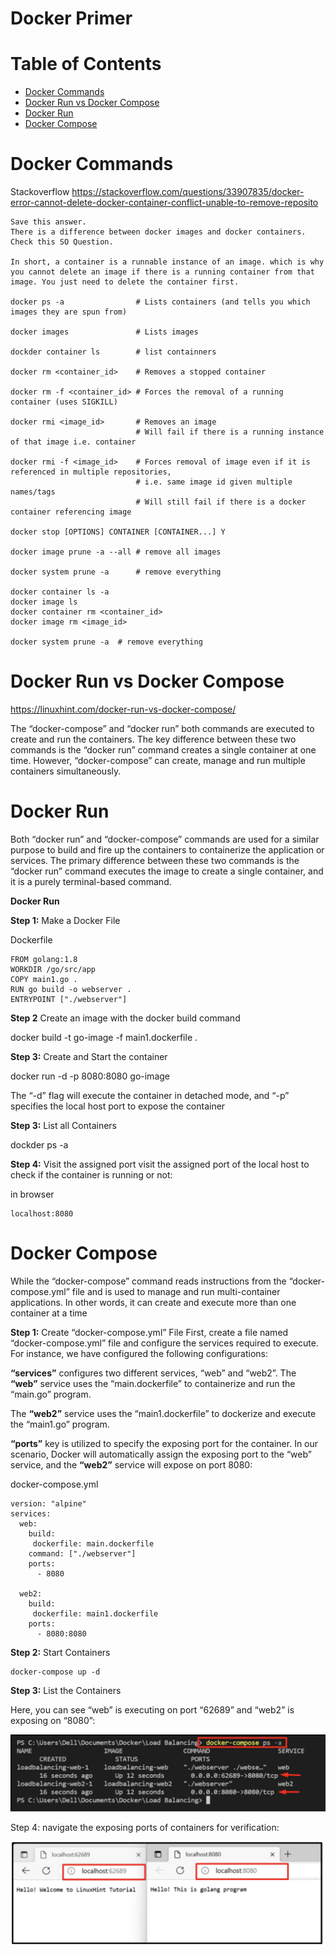 # Docker Primer <!-- omit from toc -->



# Table of Contents  <!-- omit from toc -->
- [Docker Commands](#docker-commands)
- [Docker Run vs Docker Compose](#docker-run-vs-docker-compose)
- [Docker Run](#docker-run)
- [Docker Compose](#docker-compose)



# Docker Commands 


Stackoverflow 
https://stackoverflow.com/questions/33907835/docker-error-cannot-delete-docker-container-conflict-unable-to-remove-reposito
```
Save this answer.
There is a difference between docker images and docker containers. Check this SO Question.

In short, a container is a runnable instance of an image. which is why you cannot delete an image if there is a running container from that image. You just need to delete the container first.

docker ps -a                # Lists containers (and tells you which images they are spun from)

docker images               # Lists images 

dockder container ls        # list containners

docker rm <container_id>    # Removes a stopped container

docker rm -f <container_id> # Forces the removal of a running container (uses SIGKILL)

docker rmi <image_id>       # Removes an image 
                            # Will fail if there is a running instance of that image i.e. container

docker rmi -f <image_id>    # Forces removal of image even if it is referenced in multiple repositories, 
                            # i.e. same image id given multiple names/tags 
                            # Will still fail if there is a docker container referencing image

docker stop [OPTIONS] CONTAINER [CONTAINER...] Y

docker image prune -a --all # remove all images

docker system prune -a      # remove everything

docker container ls -a
docker image ls
docker container rm <container_id>
docker image rm <image_id>

docker system prune -a  # remove everything
```

# Docker Run vs Docker Compose 
https://linuxhint.com/docker-run-vs-docker-compose/

The “docker-compose” and “docker run” both commands are executed to create and run the containers. The key difference between these two commands is the “docker run” command creates a single container at one time. However, “docker-compose” can create, manage and run multiple containers simultaneously. 

# Docker Run

Both “docker run” and “docker-compose” commands are used for a similar purpose to build and fire up the containers to containerize the application or services. The primary difference between these two commands is the “docker run” command executes the image to create a single container, and it is a purely terminal-based command. 

**Docker Run**

**Step 1:** Make a Docker File

Dockerfile
```
FROM golang:1.8
WORKDIR /go/src/app
COPY main1.go .
RUN go build -o webserver .
ENTRYPOINT ["./webserver"]
```

**Step 2** Create an image with the docker build command

docker build -t go-image -f main1.dockerfile .

**Step 3:** Create and Start the container

docker run -d -p 8080:8080 go-image

The “-d” flag will execute the container in detached mode, and “-p” specifies the local host port to expose the container

**Step 3:** List all Containers

dockder ps -a

**Step 4:**  Visit the assigned port
visit the assigned port of the local host to check if the container is running or not:

in browser
```
localhost:8080
```

# Docker Compose

While the “docker-compose” command reads instructions from the “docker-compose.yml” file and is used to manage and run multi-container applications. In other words, it can create and execute more than one container at a time

**Step 1:** Create “docker-compose.yml” File
First, create a file named “docker-compose.yml” file and configure the services required to execute. For instance, we have configured the following configurations:

**“services”** configures two different services, “web” and “web2”.
The **“web”** service uses the “main.dockerfile” to containerize and run the “main.go” program.

The **“web2”** service uses the “main1.dockerfile” to dockerize and execute the “main1.go” program.

**“ports”** key is utilized to specify the exposing port for the container. In our scenario, Docker will automatically 
assign the exposing port to the “web” service, and the **“web2”** service will expose on port 8080:

docker-compose.yml
```
version: "alpine"
services:
  web:
    build:
     dockerfile: main.dockerfile
    command: ["./webserver"]
    ports:
      - 8080
 
  web2:
    build:
     dockerfile: main1.dockerfile
    ports:
      - 8080:8080
```

**Step 2:** Start Containers

```
docker-compose up -d
```

**Step 3:** List the Containers

Here, you can see “web” is executing on port “62689” and “web2” is exposing on “8080”:

![Compose ps a](./images/compose_ps_a.png )



Step 4:  navigate the exposing ports of containers for verification:

![Localhost Containers](./images/compose_localhost_containers.png)
